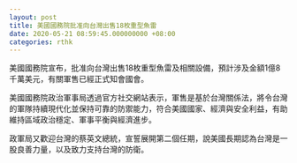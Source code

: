 ```yaml
---
layout: post
title: 美國國務院批准向台灣出售18枚重型魚雷
date: 2020-05-21 08:59:45.000000000 +08:00
categories: rthk
---
```


美國國務院宣布，批准向台灣出售18枚重型魚雷及相關設備，預計涉及金額1億8千萬美元，有關軍售已經正式知會國會。

美國國務院政治軍事局透過官方社交網站表示，軍售是基於台灣關係法，將令台灣的軍隊持續現代化並保持可靠的防禦能力，符合美國國家、經濟與安全利益，有助維持區域政治穩定、軍事平衡與經濟進步。

政軍局又歡迎台灣的蔡英文總統，宣誓展開第二個任期，說美國長期認為台灣是一股良善力量，以及致力支持台灣的防衛。
